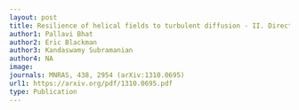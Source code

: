 ```yaml
---
layout: post
title: Resilience of helical fields to turbulent diffusion - II. Direct numerical simulations (2014) 
author1: Pallavi Bhat
author2: Eric Blackman 
author3: Kandaswamy Subramanian 
author4: NA
image: 
journals: MNRAS, 438, 2954 (arXiv:1310.0695)
url1: https://arxiv.org/pdf/1310.0695.pdf
type: Publication
---
```


